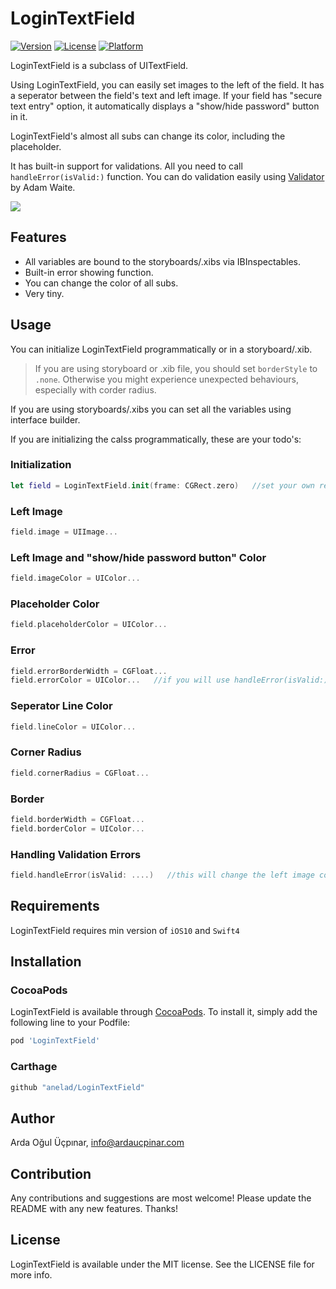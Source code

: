 # LoginTextField

[![Version](https://img.shields.io/cocoapods/v/LoginTextField.svg?style=flat)](http://cocoapods.org/pods/LoginTextField)
[![License](https://img.shields.io/cocoapods/l/LoginTextField.svg?style=flat)](http://cocoapods.org/pods/LoginTextField)
[![Platform](https://img.shields.io/cocoapods/p/LoginTextField.svg?style=flat)](http://cocoapods.org/pods/LoginTextField)

LoginTextField is a subclass of UITextField. 

Using LoginTextField, you can easily set images to the left of the field. It has a seperator between the field's text and left image. If your field has "secure text entry" option, it automatically displays a "show/hide password" button in it.

LoginTextField's almost all subs can change its color, including the placeholder.

It has built-in support for validations. All you need to call `handleError(isValid:)` function. You can do validation easily using [Validator](https://github.com/adamwaite/Validator) by Adam Waite.

![](/READMEAssets/LoginTextField.gif)

## Features
* All variables are bound to the storyboards/.xibs via IBInspectables. 
* Built-in error showing function.
* You can change the color of all subs.
* Very tiny.

## Usage

You can initialize LoginTextField programmatically or in a storyboard/.xib.

> If you are using storyboard or .xib file, you should set `borderStyle` to `.none`. Otherwise you might experience unexpected behaviours, especially with corder radius.

If you are using storyboards/.xibs you can set all the variables using interface builder.

If you are initializing the calss programmatically, these are your todo's:


### Initialization
```swift
let field = LoginTextField.init(frame: CGRect.zero)   //set your own rect.
```

### Left Image
```swift
field.image = UIImage...
```

### Left Image and "show/hide password button" Color
```swift
field.imageColor = UIColor...
```

### Placeholder Color
```swift
field.placeholderColor = UIColor...
```

### Error
```swift
field.errorBorderWidth = CGFloat...
field.errorColor = UIColor...   //if you will use handleError(isValid:) function, you should specify an error color for validation errors. This color is used when handleError(isValid:) return false.
```

### Seperator Line Color
```swift
field.lineColor = UIColor...
```

### Corner Radius
```swift
field.cornerRadius = CGFloat...
```

### Border
```swift
field.borderWidth = CGFloat...
field.borderColor = UIColor...
```

### Handling Validation Errors
```swift
field.handleError(isValid: ....)   //this will change the left image color, the seperator line color and the border color (if border width is set > 0).
```

## Requirements
LoginTextField requires min version of `iOS10` and `Swift4`

## Installation

### CocoaPods
LoginTextField is available through [CocoaPods](http://cocoapods.org). To install
it, simply add the following line to your Podfile:

```ruby
pod 'LoginTextField'
```


### Carthage
```ruby
github "anelad/LoginTextField"
```

## Author
Arda Oğul Üçpınar, info@ardaucpinar.com

## Contribution
Any contributions and suggestions are most welcome! Please update the README with any new features. Thanks!

## License
LoginTextField is available under the MIT license. See the LICENSE file for more info.
